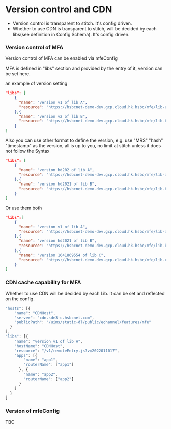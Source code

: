 # Version control and CDN

- Version control is transparent to stitch. It's config driven.
- Whether to use CDN is transparent to stitch, will be decided by each libs(see definition in Config Schema). It's config driven.

### Version control of MFA
Version control of MFA can be enabled via mfeConfig

MFA is defined in "libs" section and provided by the entry of it, version can be set here.

an example of version setting
```json
"libs": [
    {
      "name": "version v1 of lib A",
      "resource": "https://hsbcnet-demo-dev.gcp.cloud.hk.hsbc/mfe/lib-a/v1/remoteEntry.js",
    },{
      "name": "version v2 of lib B",
      "resource": "https://hsbcnet-demo-dev.gcp.cloud.hk.hsbc/mfe/lib-b/v2/remoteEntry.js",
    }
]
```

Also you can use other format to define the version, e.g. use "MRS" "hash" "timestamp" as the version, all is up to you, no limit at stitch unless it does not follow the Syntax
```json
"libs": [
    {
      "name": "version hd202 of lib A",
      "resource": "https://hsbcnet-demo-dev.gcp.cloud.hk.hsbc/mfe/lib-a/hd202/remoteEntry.js",
    },{
      "name": "version hd2021 of lib B",
      "resource": "https://hsbcnet-demo-dev.gcp.cloud.hk.hsbc/mfe/lib-b/hd2021/remoteEntry.js",
    }
]
```
Or use them both
```json
"libs":[
    {
      "name": "version v1 of lib A",
      "resource": "https://hsbcnet-demo-dev.gcp.cloud.hk.hsbc/mfe/lib-a/v1/remoteEntry.js",
    },{
      "name": "version hd2021 of lib B",
      "resource": "https://hsbcnet-demo-dev.gcp.cloud.hk.hsbc/mfe/lib-b/hd2021/remoteEntry.js",
    },{
      "name": "version 1641869554 of lib C",
      "resource": "https://hsbcnet-demo-dev.gcp.cloud.hk.hsbc/mfe/lib-c/1641869554/remoteEntry.js",
    }
]
```
### CDN cache capability for MFA
Whether to use CDN will be decided by each Lib. It can be set and reflected on the config.

```js
"hosts": [{
    "name": "CDNHost",
    "server": "cdn.sde3-c.hsbcnet.com",
    "publicPath": "/uims/static-dl/public/echannel/features/mfe"
  }
],
"libs": [{
    "name": "version v1 of lib A",
    "hostName": "CDNHost",
    "resource": "/v1/remoteEntry.js?v=2022011017",
    "apps": [{
        "name": "app1",
        "routerName": ["app1"]
      }, {
        "name": "app2",
        "routerName": ["app2"]
      }
    ]
  }
]
```

### Version of mfeConfig

TBC

 

